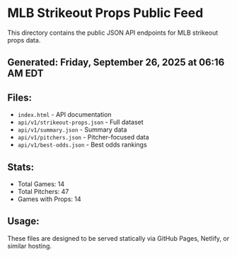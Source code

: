 # MLB Strikeout Props Public Feed

This directory contains the public JSON API endpoints for MLB strikeout props data.

## Generated: Friday, September 26, 2025 at 06:16 AM EDT

## Files:
- `index.html` - API documentation
- `api/v1/strikeout-props.json` - Full dataset
- `api/v1/summary.json` - Summary data
- `api/v1/pitchers.json` - Pitcher-focused data  
- `api/v1/best-odds.json` - Best odds rankings

## Stats:
- Total Games: 14
- Total Pitchers: 47
- Games with Props: 14

## Usage:
These files are designed to be served statically via GitHub Pages, Netlify, or similar hosting.
